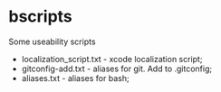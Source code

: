 bscripts
========

Some useability scripts

* localization_script.txt - xcode localization script;
* gitconfig-add.txt - aliases for git. Add to .gitconfig;
* aliases.txt - aliases for bash;

